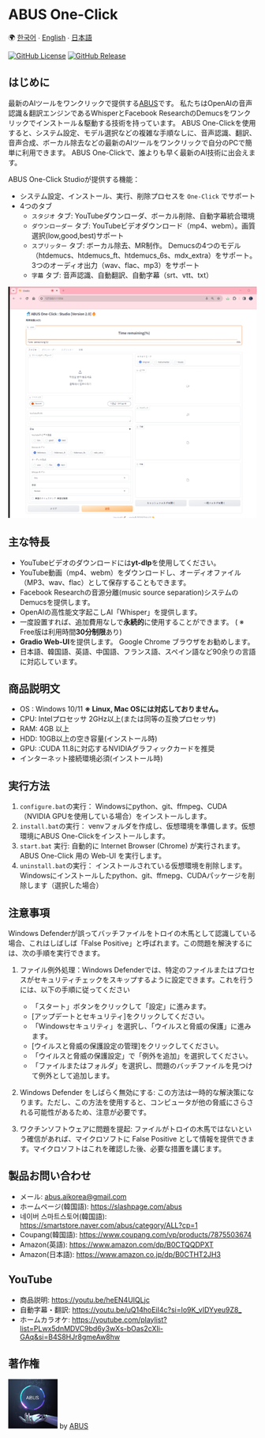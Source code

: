 # ABUS One-Click

🌍 [한국어](README.kor.md) ∙ [English](README.eng.md) ∙ [日本語](README.jpn.md)

[![GitHub License](https://img.shields.io/github/license/abus-aikorea/studio-free)](LICENSE)
[![GitHub Release](https://img.shields.io/github/v/release/abus-aikorea/studio-free)](https://github.com/abus-aikorea/studio-free/releases)


## はじめに
最新のAIツールをワンクリックで提供する[ABUS](https://slashpage.com/abus)です。
私たちはOpenAIの音声認識＆翻訳エンジンであるWhisperとFacebook ResearchのDemucsをワンクリックでインストール＆駆動する技術を持っています。
ABUS One-Clickを使用すると、システム設定、モデル選択などの複雑な手順なしに、音声認識、翻訳、音声合成、ボーカル除去などの最新のAIツールをワンクリックで自分のPCで簡単に利用できます。 ABUS One-Clickで、誰よりも早く最新のAI技術に出会えます。

ABUS One-Click Studioが提供する機能：
* システム設定、インストール、実行、削除プロセスを `One-Click` でサポート
* 4つのタブ
  * `スタジオ` タブ: YouTubeダウンローダ、ボーカル削除、自動字幕統合環境
  * `ダウンローダー` タブ: YouTubeビデオダウンロード（mp4、webm）。画質選択(low,good,best)サポート
  * `スプリッター` タブ: ボーカル除去、MR制作。 Demucsの4つのモデル（htdemucs、htdemucs_ft、htdemucs_6s、mdx_extra）をサポート。 3つのオーディオ出力（wav、flac、mp3）をサポート
  * `字幕` タブ: 音声認識、自動翻訳、自動字幕（srt、vtt、txt）


![ABUS One-Click: Studio 실행 화면](docs/images/main_page.jpn.png)


## 主な特長
* YouTubeビデオのダウンロードには**yt-dlp**を使用してください。
* YouTube動画（mp4、webm）をダウンロードし、オーディオファイル（MP3、wav、flac）として保存することもできます。
* Facebook Researchの音源分離(music source separation)システムのDemucsを提供します。
* OpenAIの高性能文字起こしAI「Whisper」を提供します。
* 一度設置すれば、追加費用なしで**永続的**に使用することができます。 ( ※ Free版は利用時間**30分制限**あり)
* **Gradio Web-UI**を提供します。 Google Chrome ブラウザをお勧めします。
* 日本語、韓国語、英語、中国語、フランス語、スペイン語など90余りの言語に対応しています。


## 商品説明文
* OS : Windows 10/11 **※ Linux, Mac OSには対応しておりません。**
* CPU: Intelプロセッサ 2GHz以上(または同等の互換プロセッサ)
* RAM: 4GB 以上
* HDD: 10GB以上の空き容量(インストール時)
* GPU: :CUDA 11.8に対応するNVIDIAグラフィックカードを推奨
* インターネット接続環境必須(インストール時)

## 実行方法
1. `configure.bat`の実行： Windowsにpython、git、ffmpeg、CUDA（NVIDIA GPUを使用している場合）をインストールします。
2. `install.bat`の実行： venvフォルダを作成し、仮想環境を準備します。仮想環境にABUS One-Clickをインストールします。
3. `start.bat` 実行: 自動的に Internet Browser (Chrome) が実行されます。 ABUS One-Click 用の Web-UI を実行します。
4. `uninstall.bat`の実行： インストールされている仮想環境を削除します。 Windowsにインストールしたpython、git、ffmepg、CUDAパッケージを削除します（選択した場合）


## 注意事項
Windows Defenderが誤ってバッチファイルをトロイの木馬として認識している場合、これはしばしば「False Positive」と呼ばれます。この問題を解決するには、次の手順を実行できます。

1. ファイル例外処理：Windows Defenderでは、特定のファイルまたはプロセスがセキュリティチェックをスキップするように設定できます。これを行うには、以下の手順に従ってください

   * 「スタート」ボタンをクリックして「設定」に進みます。
   * [アップデートとセキュリティ]をクリックしてください。
   * 「Windowsセキュリティ」を選択し、「ウイルスと脅威の保護」に進みます。
   * [ウイルスと脅威の保護設定の管理]をクリックしてください。
   * 「ウイルスと脅威の保護設定」で「例外を追加」を選択してください。
   * 「ファイルまたはフォルダ」を選択し、問題のバッチファイルを見つけて例外として追加します。
2.  Windows Defender をしばらく無効にする: この方法は一時的な解決策になります。ただし、この方法を使用すると、コンピュータが他の脅威にさらされる可能性があるため、注意が必要です。

3. ワクチンソフトウェアに問題を提起: ファイルがトロイの木馬ではないという確信があれば、マイクロソフトに False Positive として情報を提供できます。マイクロソフトはこれを確認した後、必要な措置を講じます。


## 製品お問い合わせ
* メール: <abus.aikorea@gmail.com>
* ホームページ(韓国語): <https://slashpage.com/abus>
* 네이버 스마트스토어(韓国語): <https://smartstore.naver.com/abus/category/ALL?cp=1>
* Coupang(韓国語): <https://www.coupang.com/vp/products/7875503674>
* Amazon(英語): <https://www.amazon.com/dp/B0CTQQDPXT>
* Amazon(日本語): <https://www.amazon.co.jp/dp/B0CTHT2JH3>


## YouTube
* 商品説明: <https://youtu.be/heEN4UIQLjc>
* 自動字幕・翻訳: <https://youtu.be/uQ14hoEiI4c?si=Io9K_vIDYyeu9Z8_>
* ホームカラオケ: <https://youtube.com/playlist?list=PLwx5dnMDVC9bd6y3wXs-bOas2cXIi-GAq&si=B4S8HJr8gmeAw8hw>
  


## 著作権
<img src="docs/images/ABUS-logo.jpg" width="100" height="100"> by [ABUS](https://slashpage.com/abus)